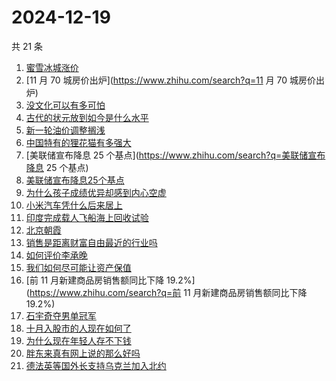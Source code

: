 # 2024-12-19

共 21 条

<!-- BEGIN -->
<!-- 最后更新时间 Thu Dec 19 2024 22:10:01 GMT+0800 (China Standard Time) -->

1. [蜜雪冰城涨价](https://www.zhihu.com/search?q=蜜雪冰城涨价)
1. [11 月 70 城房价出炉](https://www.zhihu.com/search?q=11 月 70 城房价出炉)
1. [没文化可以有多可怕](https://www.zhihu.com/search?q=没文化可以有多可怕)
1. [古代的状元放到如今是什么水平](https://www.zhihu.com/search?q=古代的状元放到如今是什么水平)
1. [新一轮油价调整搁浅](https://www.zhihu.com/search?q=新一轮油价调整搁浅)
1. [中国特有的狸花猫有多强大](https://www.zhihu.com/search?q=中国特有的狸花猫有多强大)
1. [美联储宣布降息 25 个基点](https://www.zhihu.com/search?q=美联储宣布降息 25
   个基点)
1. [美联储宣布降息25个基点](https://www.zhihu.com/search?q=美联储宣布降息25个基点)
1. [为什么孩子成绩优异却感到内心空虚](https://www.zhihu.com/search?q=为什么孩子成绩优异却感到内心空虚)
1. [小米汽车凭什么后来居上](https://www.zhihu.com/search?q=小米汽车凭什么后来居上)
1. [印度完成载人飞船海上回收试验](https://www.zhihu.com/search?q=印度完成载人飞船海上回收试验)
1. [北京朝霞](https://www.zhihu.com/search?q=北京朝霞)
1. [销售是距离财富自由最近的行业吗](https://www.zhihu.com/search?q=销售是距离财富自由最近的行业吗)
1. [如何评价李承晚](https://www.zhihu.com/search?q=如何评价李承晚)
1. [我们如何尽可能让资产保值](https://www.zhihu.com/search?q=我们如何尽可能让资产保值)
1. [前 11 月新建商品房销售额同比下降 19.2%](https://www.zhihu.com/search?q=前 11
   月新建商品房销售额同比下降 19.2%)
1. [石宇奇夺男单冠军](https://www.zhihu.com/search?q=石宇奇夺男单冠军)
1. [十月入股市的人现在如何了](https://www.zhihu.com/search?q=十月入股市的人现在如何了)
1. [为什么现在年轻人存不下钱](https://www.zhihu.com/search?q=为什么现在年轻人存不下钱)
1. [胖东来真有网上说的那么好吗](https://www.zhihu.com/search?q=胖东来真有网上说的那么好吗)
1. [德法英等国外长支持乌克兰加入北约](https://www.zhihu.com/search?q=德法英等国外长支持乌克兰加入北约)

<!-- END -->
